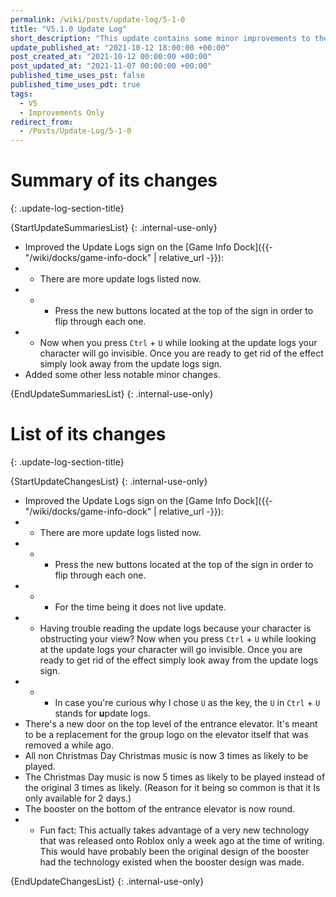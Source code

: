 ```yaml
---
permalink: /wiki/posts/update-log/5-1-0
title: "V5.1.0 Update Log"
short_description: "This update contains some minor improvements to the game. Most of them are for the Update Logs sign on the Game Info Dock."
update_published_at: "2021-10-12 18:00:00 +00:00"
post_created_at: "2021-10-12 00:00:00 +00:00"
post_updated_at: "2021-11-07 00:00:00 +00:00"
published_time_uses_pst: false
published_time_uses_pdt: true
tags:
  - V5
  - Improvements Only
redirect_from:
  - /Posts/Update-Log/5-1-0
---
```


# Summary of its changes
{: .update-log-section-title}

{StartUpdateSummariesList}
{: .internal-use-only}

* Improved the Update Logs sign on the [Game Info Dock]({{- "/wiki/docks/game-info-dock" | relative_url -}}):
* * There are more update logs listed now.
* * * Press the new buttons located at the top of the sign in order to flip through each one.
* * Now when you press `Ctrl` + `U` while looking at the update logs your character will go invisible. Once you are ready to get rid of the effect simply look away from the update logs sign.
* Added some other less notable minor changes.

{EndUpdateSummariesList}
{: .internal-use-only}

# List of its changes
{: .update-log-section-title}

{StartUpdateChangesList}
{: .internal-use-only}

* Improved the Update Logs sign on the [Game Info Dock]({{- "/wiki/docks/game-info-dock" | relative_url -}}):
* * There are more update logs listed now.
* * * Press the new buttons located at the top of the sign in order to flip through each one.
* * * For the time being it does not live update.
* * Having trouble reading the update logs because your character is obstructing your view? Now when you press `Ctrl` + `U` while looking at the update logs your character will go invisible. Once you are ready to get rid of the effect simply look away from the update logs sign.
* * * In case you're curious why I chose `U` as the key, the `U` in `Ctrl` + `U` stands for **u**pdate logs.
* There's a new door on the top level of the entrance elevator. It's meant to be a replacement for the group logo on the elevator itself that was removed a while ago.
* All non Christmas Day Christmas music is now 3 times as likely to be played.
* The Christmas Day music is now 5 times as likely to be played instead of the original 3 times as likely. (Reason for it being so common is that it Is only available for 2 days.)
* The booster on the bottom of the entrance elevator is now round.
* * Fun fact: This actually takes advantage of a very new technology that was released onto Roblox only a week ago at the time of writing. This would have probably been the original design of the booster had the technology existed when the booster design was made.

{EndUpdateChangesList}
{: .internal-use-only}